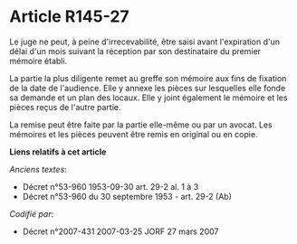 # Article R145-27

Le juge ne peut, à peine d'irrecevabilité, être saisi avant l'expiration d'un délai d'un mois suivant la réception par son
destinataire du premier mémoire établi.

La partie la plus diligente remet au greffe son mémoire aux fins de fixation de la date de l'audience. Elle y annexe les
pièces sur lesquelles elle fonde sa demande et un plan des locaux. Elle y joint également le mémoire et les pièces reçus de
l'autre partie.

La remise peut être faite par la partie elle-même ou par un avocat. Les mémoires et les pièces peuvent être remis en original
ou en copie.

**Liens relatifs à cet article**

_Anciens textes_:

  - Décret n°53-960 1953-09-30 art. 29-2 al. 1 à 3
  - Décret n°53-960 du 30 septembre 1953 - art. 29-2 (Ab)

_Codifié par_:

  - Décret n°2007-431 2007-03-25 JORF 27 mars 2007
